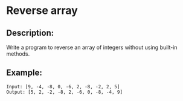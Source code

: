 # Reverse array

## Description:

Write a program to reverse an array of integers without using built-in methods.

## Example:

```
Input: [9, -4, -8, 0, -6, 2, -8, -2, 2, 5]
Output: [5, 2, -2, -8, 2, -6, 0, -8, -4, 9]
```

